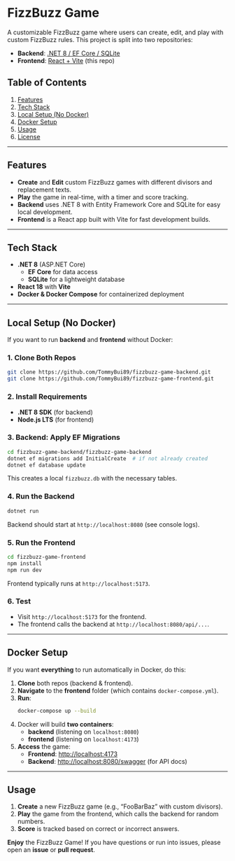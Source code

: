 # FizzBuzz Game

A customizable FizzBuzz game where users can create, edit, and play with custom FizzBuzz rules. This project is split into two repositories:

- **Backend**: [.NET 8 / EF Core / SQLite](https://github.com/TommyBui89/fizzbuzz-game-backend)
- **Frontend**: [React + Vite](https://github.com/TommyBui89/fizzbuzz-game-frontend) (this repo)

## Table of Contents

1. [Features](#features)  
2. [Tech Stack](#tech-stack)  
3. [Local Setup (No Docker)](#local-setup-no-docker)  
4. [Docker Setup](#docker-setup)  
5. [Usage](#usage)  
6. [License](#license)

---

## Features

- **Create** and **Edit** custom FizzBuzz games with different divisors and replacement texts.
- **Play** the game in real-time, with a timer and score tracking.
- **Backend** uses .NET 8 with Entity Framework Core and SQLite for easy local development.
- **Frontend** is a React app built with Vite for fast development builds.

---

## Tech Stack

- **.NET 8** (ASP.NET Core)  
  - **EF Core** for data access  
  - **SQLite** for a lightweight database  
- **React 18** with **Vite**  
- **Docker & Docker Compose** for containerized deployment

---

## Local Setup (No Docker)

If you want to run **backend** and **frontend** without Docker:

### 1. Clone Both Repos
```bash
git clone https://github.com/TommyBui89/fizzbuzz-game-backend.git
git clone https://github.com/TommyBui89/fizzbuzz-game-frontend.git
```

### 2. Install Requirements
- **.NET 8 SDK** (for backend)  
- **Node.js LTS** (for frontend)

### 3. Backend: Apply EF Migrations
```bash
cd fizzbuzz-game-backend/fizzbuzz-game-backend
dotnet ef migrations add InitialCreate  # if not already created
dotnet ef database update
```
This creates a local `fizzbuzz.db` with the necessary tables.

### 4. Run the Backend
```bash
dotnet run
```
Backend should start at `http://localhost:8080` (see console logs).

### 5. Run the Frontend
```bash
cd fizzbuzz-game-frontend
npm install
npm run dev
```
Frontend typically runs at `http://localhost:5173`.

### 6. Test
- Visit `http://localhost:5173` for the frontend.
- The frontend calls the backend at `http://localhost:8080/api/...`.

---

## Docker Setup

If you want **everything** to run automatically in Docker, do this:

1. **Clone** both repos (backend & frontend).
2. **Navigate** to the **frontend** folder (which contains `docker-compose.yml`).
3. **Run**:
   ```bash
   docker-compose up --build
   ```
4. Docker will build **two containers**:
   - **backend** (listening on `localhost:8080`)
   - **frontend** (listening on `localhost:4173`)
5. **Access** the game:
   - **Frontend**: [http://localhost:4173](http://localhost:4173)
   - **Backend**: [http://localhost:8080/swagger](http://localhost:8080/swagger) (for API docs)

---

## Usage

1. **Create** a new FizzBuzz game (e.g., “FooBarBaz” with custom divisors).
2. **Play** the game from the frontend, which calls the backend for random numbers.
3. **Score** is tracked based on correct or incorrect answers.


**Enjoy** the FizzBuzz Game! If you have questions or run into issues, please open an **issue** or **pull request**.